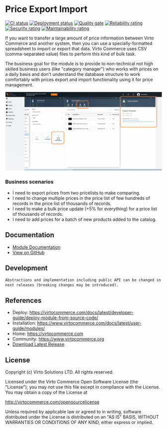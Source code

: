 # Price Export Import

[![CI status](https://github.com/VirtoCommerce/vc-module-simple-export-import/workflows/Module%20CI/badge.svg?branch=dev)](https://github.com/VirtoCommerce/vc-module-simple-export-import/actions?query=workflow%3A"Module+CI")
[![Deployment status](https://github.com/VirtoCommerce/vc-module-simple-export-import/workflows/Module%20deployment/badge.svg?branch=dev)](https://github.com/VirtoCommerce/vc-module-simple-export-import/actions?query=workflow%3A"Module+deployment") 
[![Quality gate](https://sonarcloud.io/api/project_badges/measure?project=VirtoCommerce_vc-module-simple-export-import&metric=alert_status)](https://sonarcloud.io/dashboard?id=VirtoCommerce_vc-module-simple-export-import)
[![Reliability rating](https://sonarcloud.io/api/project_badges/measure?project=VirtoCommerce_vc-module-simple-export-import&metric=reliability_rating)](https://sonarcloud.io/dashboard?id=VirtoCommerce_vc-module-simple-export-import)
[![Security rating](https://sonarcloud.io/api/project_badges/measure?project=VirtoCommerce_vc-module-simple-export-import&metric=security_rating)](https://sonarcloud.io/dashboard?id=VirtoCommerce_vc-module-simple-export-import)
[![Maintainability rating](https://sonarcloud.io/api/project_badges/measure?project=VirtoCommerce_vc-module-simple-export-import&metric=sqale_rating)](https://sonarcloud.io/dashboard?id=VirtoCommerce_vc-module-simple-export-import)

If you want to transfer a large amount of price information between Virto Commerce and another system,
then you can use a specially-formatted spreadsheet to import or export that data. Virto Commerce uses CSV (comma-separated value) files to perform this kind of bulk task.


The business goal for the module is to provide to non-technical not high skilled business users (like "category manager") who works with prices on a daily basis and don't understand the database structure to work comfortably with prices export and import functionality using it for price management.

![Main-Scree](docs/media/main-screen.png)

### Business scenarios
* I need to export prices from two pricelists to make comparing. 
* I need to change multiple prices in the price list of few hundreds of records in the price list of thousands of records.
* I need to make a bulk price update (+5% for everything) for a price list of thousands of records.
* I need to add prices for a batch of new products added to the catalog.


## Documentation
* [Module Documentation](https://virtocommerce.com/docs/latest/modules/simple-export-import/)
* [View on GitHub](docs/index.md)

## Development
    Abstractions and implementation including public API can be changed in next releases (breaking changes may be introduced).

## References

* Deploy: https://virtocommerce.com/docs/latest/developer-guide/deploy-module-from-source-code/
* Installation: https://www.virtocommerce.com/docs/latest/user-guide/modules/
* Home: https://virtocommerce.com
* Community: https://www.virtocommerce.org
* [Download Latest Release](https://github.com/VirtoCommerce/vc-module-simple-export-import/releases/latest)

## License

Copyright (c) Virto Solutions LTD.  All rights reserved.

Licensed under the Virto Commerce Open Software License (the "License"); you
may not use this file except in compliance with the License. You may
obtain a copy of the License at

http://virtocommerce.com/opensourcelicense

Unless required by applicable law or agreed to in writing, software
distributed under the License is distributed on an "AS IS" BASIS,
WITHOUT WARRANTIES OR CONDITIONS OF ANY KIND, either express or
implied.
